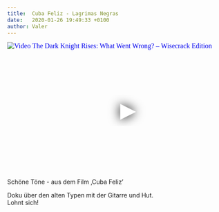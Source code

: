 ```yaml
---
title:  Cuba Feliz - Lagrimas Negras
date:   2020-01-26 19:49:33 +0100
author: Valer
---
```

<div class="video-container ">
<iframe
  width="560"
  height="315"
  src="https://www.youtube.com/embed/tozhe0yTAqo"
  srcdoc="<style>*{padding:0;margin:0;overflow:hidden}html,body{height:100%}img,span{position:absolute;width:100%;top:0;bottom:0;margin:auto}span{height:1.5em;text-align:center;font:48px/1.5 sans-serif;color:white;text-shadow:0 0 0.5em black}</style><a href=https://www.youtube.com/embed/tozhe0yTAqo?autoplay=1><img src=https://img.youtube.com/vi/tozhe0yTAqo/hqdefault.jpg alt='Video The Dark Knight Rises: What Went Wrong? – Wisecrack Edition'><span>▶</span></a>"
  frameborder="0"
  allow="accelerometer; autoplay; encrypted-media; gyroscope; picture-in-picture"
  allowfullscreen
></iframe>
</div>
Schöne Töne - aus dem Film ‚Cuba Feliz’   

Doku über den alten Typen mit der Gitarre und Hut.   
Lohnt sich!
